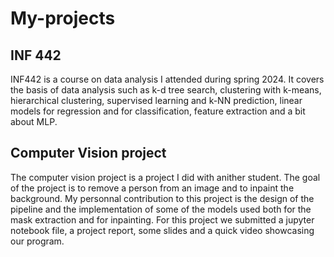 # My-projects

## INF 442

INF442 is a course on data analysis I attended during spring 2024. It covers the basis of data analysis such as k-d tree search, clustering with k-means, hierarchical clustering, supervised learning and k-NN prediction, linear models for regression and for classification, feature extraction and a bit about MLP.

## Computer Vision project

The computer vision project is a project I did with anither student. The goal of the project is to remove a person from an image and to inpaint the background. My personnal contribution to this project is the design of the pipeline and the implementation of some of the models used both for the mask extraction and for inpainting. For this project we submitted a jupyter notebook file, a project report, some slides and a quick video showcasing our program.
